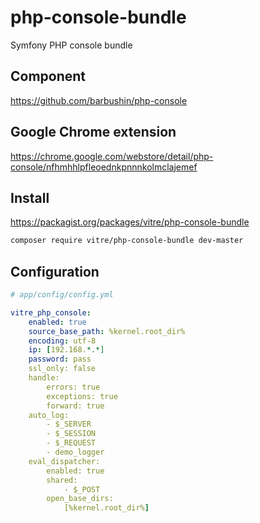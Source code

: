 php-console-bundle
==================

Symfony PHP console bundle

Component
---------

https://github.com/barbushin/php-console

Google Chrome extension
-----------------------

https://chrome.google.com/webstore/detail/php-console/nfhmhhlpfleoednkpnnnkolmclajemef

Install
------------

https://packagist.org/packages/vitre/php-console-bundle

```bash
composer require vitre/php-console-bundle dev-master
```

Configuration
-------------

```yml
# app/config/config.yml

vitre_php_console:
    enabled: true
    source_base_path: %kernel.root_dir%
    encoding: utf-8
    ip: [192.168.*.*]
    password: pass
    ssl_only: false
    handle:
        errors: true
        exceptions: true
        forward: true
    auto_log:
        - $_SERVER
        - $_SESSION
        - $_REQUEST
        - demo_logger
    eval_dispatcher:
        enabled: true
        shared:
            - $_POST
        open_base_dirs:
            [%kernel.root_dir%]

```